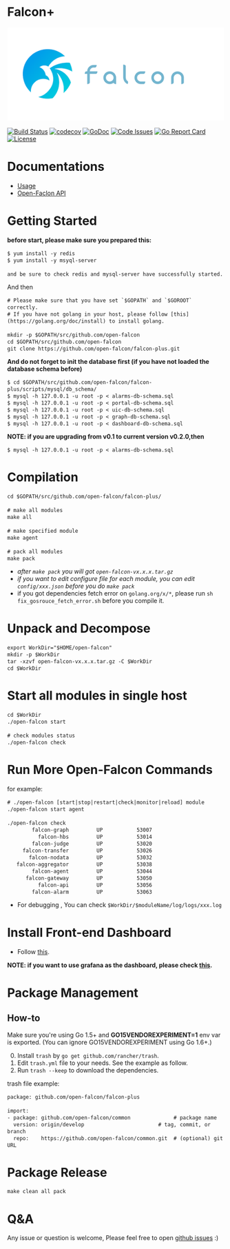 # Falcon+

![Open-Falcon](./logo.png)

[![Build Status](https://travis-ci.org/open-falcon/falcon-plus.svg?branch=plus-dev)](https://travis-ci.org/open-falcon/falcon-plus)
[![codecov](https://codecov.io/gh/open-falcon/falcon-plus/branch/plus-dev/graph/badge.svg)](https://codecov.io/gh/open-falcon/falcon-plus)
[![GoDoc](https://godoc.org/github.com/open-falcon/falcon-plus?status.svg)](https://godoc.org/github.com/open-falcon/falcon-plus)
[![Code Issues](https://www.quantifiedcode.com/api/v1/project/5035c017b02c4a4a807ebc4e9f153e6f/badge.svg)](https://www.quantifiedcode.com/app/project/5035c017b02c4a4a807ebc4e9f153e6f)
[![Go Report Card](https://goreportcard.com/badge/github.com/open-falcon/falcon-plus)](https://goreportcard.com/report/github.com/open-falcon/falcon-plus)
[![License](https://img.shields.io/badge/LICENSE-Apache2.0-ff69b4.svg)](http://www.apache.org/licenses/LICENSE-2.0.html)

# Documentations

- [Usage](http://book.open-falcon.org)
- [Open-Faclon API](http://open-falcon.org/falcon-plus)

# Getting Started

**before start, please make sure you prepared this:**

```
$ yum install -y redis
$ yum install -y msyql-server

and be sure to check redis and mysql-server have successfully started.
```

And then

```
# Please make sure that you have set `$GOPATH` and `$GOROOT` correctly.
# If you have not golang in your host, please follow [this](https://golang.org/doc/install) to install golang.

mkdir -p $GOPATH/src/github.com/open-falcon
cd $GOPATH/src/github.com/open-falcon
git clone https://github.com/open-falcon/falcon-plus.git

```

**And do not forget to init the database first (if you have not loaded the database schema before)**

```
$ cd $GOPATH/src/github.com/open-falcon/falcon-plus/scripts/mysql/db_schema/
$ mysql -h 127.0.0.1 -u root -p < alarms-db-schema.sql
$ mysql -h 127.0.0.1 -u root -p < portal-db-schema.sql
$ mysql -h 127.0.0.1 -u root -p < uic-db-schema.sql
$ mysql -h 127.0.0.1 -u root -p < graph-db-schema.sql
$ mysql -h 127.0.0.1 -u root -p < dashboard-db-schema.sql
```

**NOTE: if you are upgrading from v0.1 to current version v0.2.0,then**

    $ mysql -h 127.0.0.1 -u root -p < alarms-db-schema.sql

# Compilation

```
cd $GOPATH/src/github.com/open-falcon/falcon-plus/

# make all modules
make all

# make specified module
make agent

# pack all modules
make pack
```

* *after `make pack` you will got `open-falcon-vx.x.x.tar.gz`*
* *if you want to edit configure file for each module, you can edit `config/xxx.json` before you do `make pack`*
* if you got dependencies fetch error on `golang.org/x/*`, please run `sh fix_gosrouce_fetch_error.sh` before you compile it. 

#  Unpack and Decompose

```
export WorkDir="$HOME/open-falcon"
mkdir -p $WorkDir
tar -xzvf open-falcon-vx.x.x.tar.gz -C $WorkDir
cd $WorkDir
```

# Start all modules in single host
```
cd $WorkDir
./open-falcon start

# check modules status
./open-falcon check

```

# Run More Open-Falcon Commands

for example:

```
# ./open-falcon [start|stop|restart|check|monitor|reload] module
./open-falcon start agent

./open-falcon check
        falcon-graph         UP           53007 
          falcon-hbs         UP           53014 
        falcon-judge         UP           53020 
     falcon-transfer         UP           53026 
       falcon-nodata         UP           53032 
   falcon-aggregator         UP           53038 
        falcon-agent         UP           53044 
      falcon-gateway         UP           53050 
          falcon-api         UP           53056 
        falcon-alarm         UP           53063 
```

* For debugging , You can check `$WorkDir/$moduleName/log/logs/xxx.log`

# Install Front-end Dashboard
- Follow [this](https://github.com/open-falcon/dashboard).

**NOTE: if you want to use grafana as the dashboard, please check [this](https://github.com/open-falcon/grafana-openfalcon-datasource).**

# Package Management
## How-to

Make sure you're using Go 1.5+ and **GO15VENDOREXPERIMENT=1** env var is exported. (You can ignore GO15VENDOREXPERIMENT using Go 1.6+.)

 0. Install `trash` by `go get github.com/rancher/trash`.
 1. Edit `trash.yml` file to your needs. See the example as follow.
 2. Run `trash --keep` to download the dependencies.

trash file example:

```
package: github.com/open-falcon/falcon-plus

import:
- package: github.com/open-falcon/common              # package name
  version: origin/develop                        # tag, commit, or branch
  repo:    https://github.com/open-falcon/common.git  # (optional) git URL
```

# Package Release

```
make clean all pack
```

# Q&A

Any issue or question is welcome, Please feel free to open [github issues](https://github.com/open-falcon/falcon-plus/issues) :)
